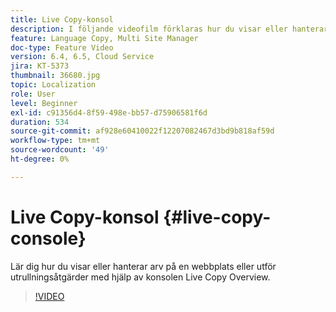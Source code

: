 ```yaml
---
title: Live Copy-konsol
description: I följande videofilm förklaras hur du visar eller hanterar arv på en webbplats eller utför rolloveråtgärder med hjälp av konsolen Live-kopieringsöversikt.
feature: Language Copy, Multi Site Manager
doc-type: Feature Video
version: 6.4, 6.5, Cloud Service
jira: KT-5373
thumbnail: 36680.jpg
topic: Localization
role: User
level: Beginner
exl-id: c91356d4-8f59-498e-bb57-d75906581f6d
duration: 534
source-git-commit: af928e60410022f12207082467d3bd9b818af59d
workflow-type: tm+mt
source-wordcount: '49'
ht-degree: 0%

---
```


# Live Copy-konsol {#live-copy-console}

Lär dig hur du visar eller hanterar arv på en webbplats eller utför utrullningsåtgärder med hjälp av konsolen Live Copy Overview.

>[!VIDEO](https://video.tv.adobe.com/v/36680?quality=12&learn=on)
